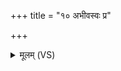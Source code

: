 +++
title = "१० अभीवस्वः प्र"

+++
<details><summary>मूलम् (VS)</summary>

अ॒भीवस्वः॒ प्र जि॑हीते॒ यवः॑ प॒क्वः प॒थो बिल॑म्।  
जनः॒ स भ॒द्रमेध॑ति रा॒ष्ट्रे राज्ञः॑ परि॒क्षितः॑ ॥
</details>